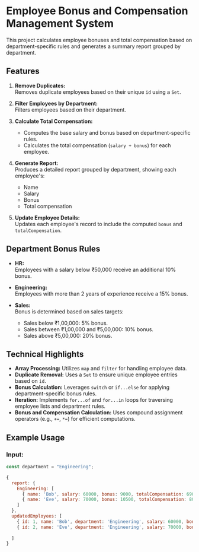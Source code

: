 # Employee Bonus and Compensation Management System

This project calculates employee bonuses and total compensation based on department-specific rules and generates a summary report grouped by department.

## Features

1. **Remove Duplicates:**  
   Removes duplicate employees based on their unique `id` using a `Set`.

2. **Filter Employees by Department:**  
   Filters employees based on their department.

3. **Calculate Total Compensation:**  
   - Computes the base salary and bonus based on department-specific rules.
   - Calculates the total compensation (`salary + bonus`) for each employee.

4. **Generate Report:**  
   Produces a detailed report grouped by department, showing each employee's:
   - Name
   - Salary
   - Bonus
   - Total compensation

5. **Update Employee Details:**  
   Updates each employee's record to include the computed `bonus` and `totalCompensation`.

## Department Bonus Rules

- **HR:**  
  Employees with a salary below ₹50,000 receive an additional 10% bonus.  

- **Engineering:**  
  Employees with more than 2 years of experience receive a 15% bonus.  

- **Sales:**  
  Bonus is determined based on sales targets:
  - Sales below ₹1,00,000: 5% bonus.
  - Sales between ₹1,00,000 and ₹5,00,000: 10% bonus.
  - Sales above ₹5,00,000: 20% bonus.

## Technical Highlights

- **Array Processing:** Utilizes `map` and `filter` for handling employee data.
- **Duplicate Removal:** Uses a `Set` to ensure unique employee entries based on `id`.
- **Bonus Calculation:** Leverages `switch` or `if...else` for applying department-specific bonus rules.
- **Iteration:** Implements `for...of` and `for...in` loops for traversing employee lists and department rules.
- **Bonus and Compensation Calculation:** Uses compound assignment operators (e.g., `+=`, `*=`) for efficient computations.

## Example Usage

### Input:
```javascript
const department = "Engineering";

{
  report: {
    Engineering: [
      { name: 'Bob', salary: 60000, bonus: 9000, totalCompensation: 69000 },
      { name: 'Eve', salary: 70000, bonus: 10500, totalCompensation: 80500 }
    ]
  },
  updatedEmployees: [
    { id: 1, name: 'Bob', department: 'Engineering', salary: 60000, bonusPercentage: 15, bonus: 9000, totalCompensation: 69000 },
    { id: 2, name: 'Eve', department: 'Engineering', salary: 70000, bonusPercentage: 15, bonus: 10500, totalCompensation: 80500 },
    
  ]
}
